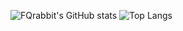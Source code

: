 ![FQrabbit's GitHub stats](https://github-readme-stats-coral-two-86.vercel.app/api?username=FQrabbit&show_icons=true&theme=moltack&&include_all_commits=true&show=reviews&count_private=true)
![Top Langs](https://github-readme-stats-coral-two-86.vercel.app/api/top-langs/?username=FQrabbit&layout=compact)  
<!--
**FQrabbit/FQrabbit** is a ✨ _special_ ✨ repository because its `README.md` (this file) appears on your GitHub profile.

Here are some ideas to get you started:

- 🔭 I’m currently working on ...
- 🌱 I’m currently learning ...
- 👯 I’m looking to collaborate on ...
- 🤔 I’m looking for help with ...
- 💬 Ask me about ...
- 📫 How to reach me: ...
- 😄 Pronouns: ...
- ⚡ Fun fact: ...
-->
